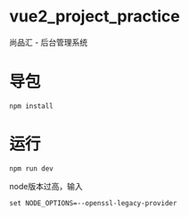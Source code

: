 # vue2_project_practice
尚品汇 - 后台管理系统
# 导包
```
npm install
```
# 运行
```
npm run dev
```
node版本过高，输入
```
set NODE_OPTIONS=--openssl-legacy-provider
```
